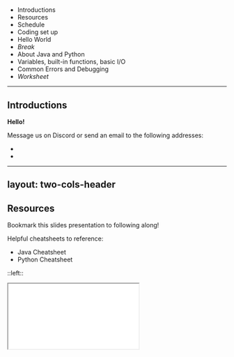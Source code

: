 # <DateTitle offset=0 />

- Introductions
- Resources
- Schedule
- Coding set up
- Hello World
- *Break*
- About Java and Python
- Variables, built-in functions, basic I/O
- Common Errors and Debugging
- *Worksheet*

---

## Introductions

**Hello!**

Message us on Discord or send an email to the following addresses:
- <code><Obfuscate ob="aW93YWNpdHltYXRoY2lyY2xlQGdtYWlsLmNvbQo=" /></code>
- <code><Obfuscate ob="YWxleHlhbzJAaWxsaW5vaXMuZWR1Cg==" /></code>

---
layout: two-cols-header
---

## Resources

Bookmark this slides presentation to following along!  
<PageURL />

Helpful cheatsheets to reference:
- <Link to="unavailable">Java Cheatsheet</Link>
- <Link to="unavailable">Python Cheatsheet</Link>

::left::

<iframe src="unavailable" />

::right::

<iframe src="unavailable" />

---

## Schedule

### Week 1 - Foundations - <DateTitle offset=0 /> to <DateTitle offset=4 />

| <DateTitle offset=0 /> | <DateTitle offset=1 /> | <DateTitle offset=2 /> | <DateTitle offset=3 /> | <DateTitle offset=4 /> |
| :---: | :---: | :---: | :---: | :---: |
| Running Programs | Variables, Datatypes, Functions | Intro to Classes, Control Flow | Data Structures, ADTs, Polymorphism | Call Stacks, Recusion |

### Week 2 - Projects - <DateTitle offset=7 /> to <DateTitle offset=11 />

| <DateTitle offset=7 /> | <DateTitle offset=8 /> | <DateTitle offset=9 /> | <DateTitle offset=10 /> | <DateTitle offset=11 /> |
| :---: | :---: | :---: | :---: | :---: |
| ANSI Escape Sequences | Lambdas, File I/O | Time, Networking | GUIs, Multithreading | Project Presentations |

<v-click>

### Worksheets

- Worksheets will be frequently assigned, but <span v-mark.underline.pink="+1">are not graded</span>.
- You may check your answers against the answer keys.
- <span v-mark.unerline.pink="+1">Both will be posted on these slides.</span>

</v-click>

---

## Setup

<v-clicks>

<div>

- Click on the button below to open up a **Binder**.

<AutoFitText min=0 max=1>
<span v-mark.circle.pink="0">

[![Binder](https://mybinder.org/badge_logo.svg)](https://mybinder.org/v2/gh/ObjectOops/icmc/HEAD?urlpath=vscode)

</span>
</AutoFitText>

**Always use this button to open Binder.**

</div>

- We will use Binders during camp. <span text-sm>*The Binder service is generously provided for free, but we don't want to overuse it.*</span>

<div>

- When programming outside of class, here are some other options:
    1. Install an editor + Java and/or Python on a non-Chromebook device.<br>
    <span text-sm>You can ask us for guidance.</span>
    2. [Replit](https://replit.com/)
    3. [JavaFiddle](https://javafiddle.leaningtech.com/) (Java)
    4. [JupyterLite](https://jupyterlite.rtfd.io/en/stable/try/lab) (Python)

</div>

</v-clicks>

<!-- Binder, JavaFiddle, and JupyterLite don't save your files sicne they don't require an account. -->

---
layout: two-cols-header
---

### Using Binder

> <span text-sm>Tour shown during in-person session.</span>

::left::

<Transform scale=0.75>
<v-clicks>

<span text-2xl>1. Click "Yes, I trust the authors"</span>
![Binder 1](./binder_1.png)

<span text-2xl>2. Click "Never"</span>
![Binder 2](./binder_2.png)

</v-clicks>
</Transform>

::right::

<div text-sm>
<v-click>

Create a new terminal to run *commands*.

![Binder 3](./binder_3.png)

</v-click>
<v-click>

**Compile** Command: `javac src/workbench/Main.java`  
**Run** Command: `java src.workbench.Main`  
You must always <span v-mark.underline.pink="4">**compile** before **running**</span>.

</v-click>
<v-click>

Use the run button to **compile** and **run** in one step!

</v-click>
<v-click>

Tip: For Python you just need to use the command  
`python main.py`.

</v-click>
</div>

<!-- Students should now run Hello World! -->

---

## Break



